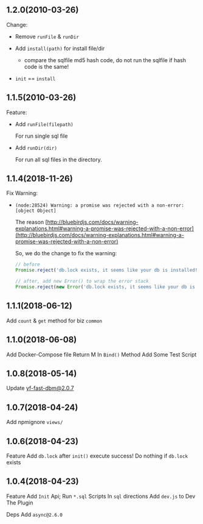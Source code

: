 ## 1.2.0(2010-03-26)
Change:
- Remove `runFile` & `runDir`
- Add `install(path)` for install file/dir
  - compare the sqlfile md5 hash code, do not run the sqlfile if hash code is the same!

- `init` == `install`

## 1.1.5(2010-03-26)
Feature:

- Add `runFile(filepath)`
  
  For run single sql file

- Add `runDir(dir)`

  For run all sql files in the directory.

  
## 1.1.4(2018-11-26)
Fix Warning:

- `(node:28524) Warning: a promise was rejected with a non-error: [object Object]`

  The reason [http://bluebirdjs.com/docs/warning-explanations.html#warning-a-promise-was-rejected-with-a-non-error](http://bluebirdjs.com/docs/warning-explanations.html#warning-a-promise-was-rejected-with-a-non-error)

  So, we do the change to fix the warning:

  ```javascript
  // before
  Promise.reject('db.lock exists, it seems like your db is installed! If you wanna execute the scripts, Delete The db.lock File In your Project');

  // after, add new Error() to wrap the error stack
  Promise.reject(new Error('db.lock exists, it seems like your db is installed! If you wanna execute the scripts, Delete The db.lock File In your Project'));
  ```

## 1.1.1(2018-06-12)
Add `count` & `get` method for biz `common`

## 1.1.0(2018-06-08)
Add Docker-Compose file
Return M In `Bind()` Method
Add Some Test Script


## 1.0.8(2018-05-14)

Update yf-fast-dbm@2.0.7

## 1.0.7(2018-04-24)

Add npmignore `views/`

## 1.0.6(2018-04-23)

Feature
  Add `db.lock` after `init()` execute success!
    Do nothing if `db.lock` exists

## 1.0.4(2018-04-23)

Feature
  Add `Init` Api; Run `*.sql` Scripts In `sql` directions
  Add `dev.js` to Dev The Plugin
  
Deps
  Add `async@2.6.0`
